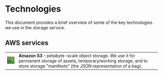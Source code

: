 # Technologies

This document provides a brief overview of some of the key technologies we use in the storage service.

## AWS services

<table>
  <tr>
    <td>
      <img src="./images/Arch_Amazon-Simple-Storage-Service_64.png">
    </td>
    <td>
      <strong>Amazon S3</strong> – petabyte-scale object storage.
      We use it for permanent storage of assets, temporary/working storage, and to store storage "manifests" (the JSON representation of a bag).
    </td>
  </tr>
</table>
